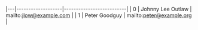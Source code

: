 |---|-------------------|--------------------------|
| 0 | Johnny Lee Outlaw | mailto:jlow@example.com  |
| 1 | Peter Goodguy     | mailto:peter@example.org |
